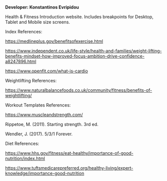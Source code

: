 **Developer: Konstantinos Evripidou**

Health & Fitness Introduction website. Includes breakpoints for Desktop, Tablet and Mobile size screens.

Index References:

https://medlineplus.gov/benefitsofexercise.html

https://www.independent.co.uk/life-style/health-and-families/weight-lifting-benefits-mindset-how-improved-focus-ambition-drive-confidence-a8247896.html

https://www.openfit.com/what-is-cardio

Weightlifting References:

https://www.naturalbalancefoods.co.uk/community/fitness/benefits-of-weightlifting/

Workout Templates References:

https://www.muscleandstrength.com/

Rippetoe, M. (2011). Starting strength. 3rd ed.

Wendler, J. (2017). 5/3/1 Forever.

Diet References:

https://www.hhs.gov/fitness/eat-healthy/importance-of-good-nutrition/index.html

https://www.tuftsmedicarepreferred.org/healthy-living/expert-knowledge/importance-good-nutrition

